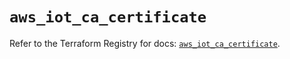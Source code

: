 # `aws_iot_ca_certificate`

Refer to the Terraform Registry for docs: [`aws_iot_ca_certificate`](https://registry.terraform.io/providers/hashicorp/aws/6.6.0/docs/resources/iot_ca_certificate).
